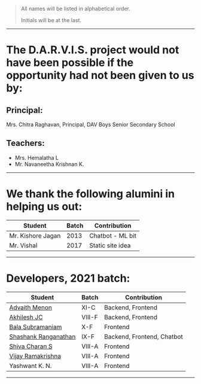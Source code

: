 > All names will be listed in alphabetical order.
>
> Initials will be at the last.

---

# The D.A.R.V.I.S. project would not have been possible if the opportunity had not been given to us by:

## Principal:
Mrs. Chitra Raghavan, Principal, DAV Boys Senior Secondary School

## Teachers:
 - Mrs. Hemalatha L
 - Mr. Navaneetha Krishnan K.

---

# We thank the following alumini in helping us out:
Student | Batch | Contribution
--------|-------|--------------
Mr. Kishore Jagan | 2013 | Chatbot - ML bit
Mr. Vishal | 2017 | Static site idea

---

# Developers, 2021 batch:
Student | Batch | Contribution
--------|-------|--------------
[Advaith Menon](https://github.com/advaithm582) | XI-C | Backend, Frontend
[Akhilesh JC](https://github.com/akhichit2008) | VIII-F | Backend, Frontend
[Bala Subramaniam](https://github.com/BalaSubramaniamG) | X-F | Frontend
[Shashank Ranganathan](https://github.com/shash08) | IX-F | Backend, Frontend, Chatbot
[Shiva Charan S](https://github.com/Shiva-2008) | VIII-A | Frontend
[Vijay Ramakrishna](https://github.com/Vijay11811) | VIII-A | Frontend
Yashwant K. N. | VIII-A | Frontend

---
